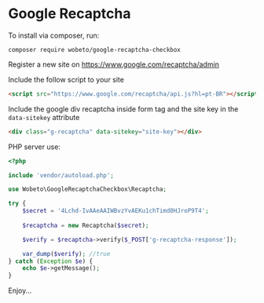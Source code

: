 # Google Recaptcha


To install via composer, run:

```
composer require wobeto/google-recaptcha-checkbox
```

Register a new site on https://www.google.com/recaptcha/admin

Include the follow script to your site
```html
<script src="https://www.google.com/recaptcha/api.js?hl=pt-BR"></script>
```

Include the google div recaptcha inside form tag and the site key in the `data-sitekey` attribute
```html
<div class="g-recaptcha" data-sitekey="site-key"></div>
```

PHP server use:
```php
<?php

include 'vendor/autoload.php';

use Wobeto\GoogleRecaptchaCheckbox\Recaptcha;

try {
    $secret = '4Lchd-IvAAeAAIWBvzYvAEKu1chTimd0HJroP9T4';
    
    $recaptcha = new Recaptcha($secret);

    $verify = $recaptcha->verify($_POST['g-recaptcha-response']);

    var_dump($verify); //true
} catch (Exception $e) {
    echo $e->getMessage();
}
```

Enjoy...